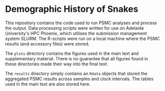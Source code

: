 # Demographic History of Snakes

This repository contains the code used to run PSMC analyses and process the output.
Data processing scripts were written for use on Adelaide University's HPC Phoenix,
which utilises the submission management system SLURM. The R-scripts were run on
a local machine where the PSMC results (and accessory files) were stored.

The `plots` directory contains the figures used in the main text and supplementary
material. There is no guarantee that all figures found in these directories made
their way into the final text.

The `results` directory simply contains an `Rdata` objects that stored the aggregated
PSMC results across samples and clock intervals. The tables used in the main text
are also stored here.